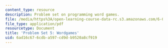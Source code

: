 ```yaml
---
content_type: resource
description: Problem set on programming word games.
file: /media/https%3A/open-learning-course-data-rc.s3.amazonaws.com/6-00-introduction-to-computer-science-and-programming-fall-2008/6ad16c676cdba597cd9db9520a8cf919_pset5.pdf
file_type: application/pdf
resourcetype: Document
title: 'Problem Set 5: Wordgames'
uid: 6ad16c67-6cdb-a597-cd9d-b9520a8cf919
---
```

